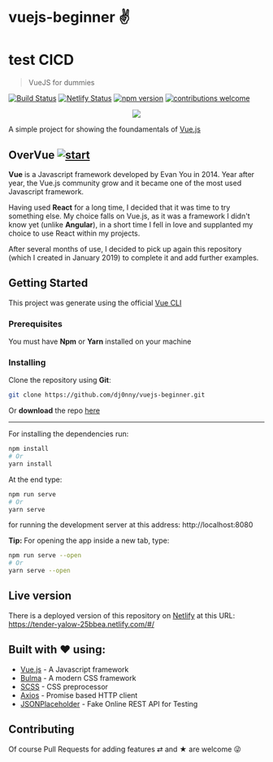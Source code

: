 # vuejs-beginner ✌
# test CICD

> VueJS for dummies

[![Build Status](https://travis-ci.org/dj0nny/vuejs-beginner.svg?branch=develop)](https://travis-ci.org/dj0nny/vuejs-beginner)
[![Netlify Status](https://api.netlify.com/api/v1/badges/8c1f70c2-4957-4794-b8d4-e9efe0ceee6f/deploy-status)](https://app.netlify.com/sites/tender-yalow-25bbea/deploys)
[![npm version](https://badge.fury.io/js/vue.svg)](https://badge.fury.io/js/vue)
[![contributions welcome](https://img.shields.io/badge/contributions-welcome-brightgreen.svg?style=flat)](https://github.com/dwyl/esta/issues)


<p align="center">
<img src="https://raw.githubusercontent.com/dj0nny/vuejs-beginner/develop/src/assets/logo.png" />
</p>

A simple project for showing the foundamentals of [Vue.js](https://vuejs.org/)

## OverVue  [![start](https://img.shields.io/badge/start%20with-OverVue-brightgreen.svg)](https://img.shields.io/badge/start%20with-OverVue-brightgreen.svg)

**Vue** is a Javascript framework developed by Evan You in 2014. Year after year, the Vue.js community grow and it became one of the most used Javascript framework. 

Having used **React** for a long time, I decided that it was time to try something else. My choice falls on Vue.js, as it was a framework I didn't know yet (unlike **Angular**), in a short time I fell in love and supplanted my choice to use React within my projects.

After several months of use, I decided to pick up again this repository (which I created in January 2019) to complete it and add further examples.

## Getting Started

This project was generate using the official [Vue CLI](https://cli.vuejs.org)

### Prerequisites

You must have __Npm__ or __Yarn__ installed on your machine

### Installing

Clone the repository using __Git__:
```bash
git clone https://github.com/dj0nny/vuejs-beginner.git
```

Or __download__ the repo [here](https://github.com/dj0nny/vuejs-beginner/archive/develop.zip)

----

For installing the dependencies run:
```bash
npm install
# Or
yarn install
```
At the end type: 
```bash
npm run serve
# Or
yarn serve
```
for running the development server at this address: http://localhost:8080

**Tip:**
For opening the app inside a new tab, type:
```bash
npm run serve --open
# Or
yarn serve --open
```

## Live version

There is a deployed version of this repository on [Netlify](https://www.netlify.com/) at this URL: https://tender-yalow-25bbea.netlify.com/#/

## Built with ❤ using:

* [Vue.js](https://vuejs.org/) - A Javascript framework
* [Bulma](https://bulma.io/) - A modern CSS framework
* [SCSS](https://sass-lang.com/) - CSS preprocessor
* [Axios](https://github.com/axios/axios) - Promise based HTTP client
* [JSONPlaceholder](https://jsonplaceholder.typicode.com/) - Fake Online REST API for Testing

## Contributing

Of course Pull Requests for adding features ⇄ and ★ are welcome 😜
